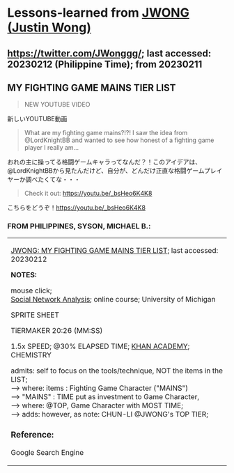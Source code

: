# Lessons-learned from [JWONG (Justin Wong)](https://twitter.com/JWonggg?ref_src=twsrc%5Egoogle%7Ctwcamp%5Eserp%7Ctwgr%5Eauthor)

## https://twitter.com/JWonggg/; last accessed: 20230212 (Philippine Time); from 20230211

## MY FIGHTING GAME MAINS TIER LIST

> NEW YOUTUBE VIDEO

新しいYOUTUBE動画

> What are my fighting game mains?!?! I saw the idea from @LordKnightBB and wanted to see how honest of a fighting game player I really am...

おれの主に操ってる格闘ゲームキャラってなんだ？！このアイデアは、@LordKnightBBから見たんだけど、自分が、どんだけ正直な格闘ゲームプレイヤーか調べたくてな・・・

> Check it out: https://youtu.be/_bsHeo6K4K8

こちらをどうぞ！https://youtu.be/_bsHeo6K4K8


### FROM PHILIPPINES, SYSON, MICHAEL B.:

   <table>
 <tr><td>
   
   [JWONG: MY FIGHTING GAME MAINS TIER LIST](https://www.youtube.com/watch?v=_bsHeo6K4K8); last accessed: 20230212

   <b>NOTES:</b>

   mouse click;<br/>
   [Social Network Analysis](https://archive.org/details/academictorrents_066a55d231d3918ad3de994e6211bb99417bcdf0/01_Week_1-_Introduction/02_1B_Software_Tools_13-13.mp4);
   online course;
   University of Michigan

   SPRITE SHEET

   TiERMAKER
   20:26 (MM:SS)
   
   1.5x SPEED;
   @30% ELAPSED TIME;
    [KHAN ACADEMY](https://www.khanacademy.org/science/ap-chemistry-beta/x2eef969c74e0d802:atomic-structure-and-properties/x2eef969c74e0d802:atomic-structure-and-electron-configuration/v/electron-configurations-of-ions);
   CHEMISTRY

admits: self to focus on the tools/technique, NOT the items in the LIST;<br/>
—> where: items : Fighting Game Character ("MAINS")<br/>
—> "MAINS" : TIME put as investment to Game Character,<br/>
—> where: @TOP, Game Character with MOST TIME;<br/>
   —> adds: however, as note: CHUN-LI @JWONG's TOP TIER;
   
   ### Reference: 
   Google Search Engine
   
   
  </td></tr>
</table>
